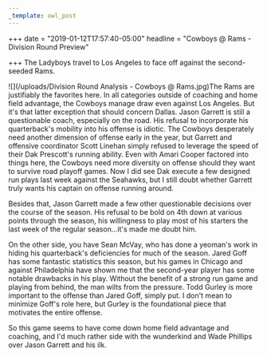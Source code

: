 ```yaml
---
_template: owl_post
---
```



+++
date = "2019-01-12T17:57:40-05:00"
headline = "Cowboys @ Rams - Division Round Preview"

+++
The Ladyboys travel to Los Angeles to face off against the second-seeded Rams.

![](/uploads/Division Round Analysis - Cowboys @ Rams.jpg)The Rams are justifiably the favorites here. In all categories outside of coaching and home field advantage, the Cowboys manage draw even against Los Angeles. But it's that latter exception that should concern Dallas. Jason Garrett is still a questionable coach, especially on the road. His refusal to incorporate his quarterback's mobility into his offense is idiotic. The Cowboys desperately need another dimension of offense early in the year, but Garrett and offensive coordinator Scott Linehan simply refused to leverage the speed of their Dak Prescott's running ability. Even with Amari Cooper factored into things here, the Cowboys need more diversity on offense should they want to survive road playoff games. Now I did see Dak execute a few designed run plays last week against the Seahawks, but I still doubt whether Garrett truly wants his captain on offense running around.

Besides that, Jason Garrett made a few other questionable decisions over the course of the season. His refusal to be bold on 4th down at various points through the season, his willingness to play most of his starters the last week of the regular season...it's made me doubt him.

On the other side, you have Sean McVay, who has done a yeoman's work in hiding his quarterback's deficiencies for much of the season. Jared Goff has some fantastic statistics this season, but his games in Chicago and against Philadelphia have shown me that the second-year player has some notable drawbacks in his play. Without the benefit of a strong run game and playing from behind, the man wilts from the pressure. Todd Gurley is more important to the offense than Jared Goff, simply put. I don't mean to minimize Goff's role here, but Gurley is the foundational piece that motivates the entire offense.

So this game seems to have come down home field advantage and coaching, and I'd much rather side with the wunderkind and Wade Phillips over Jason Garrett and his ilk. 
